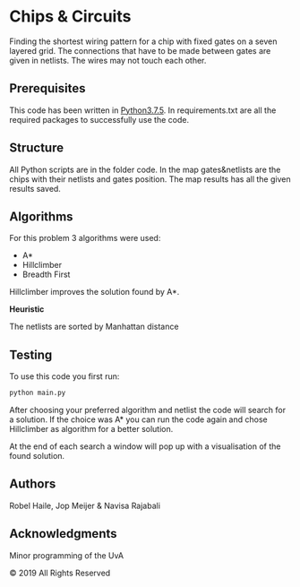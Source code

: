# Chips & Circuits
Finding the shortest wiring pattern for a chip with fixed gates on a seven layered grid. The connections that have to be made between gates are given in netlists. The wires may not touch each other.

## Prerequisites
This code has been written in [Python3.7.5](https://www.python.org/downloads/). In requirements.txt are all the required packages to successfully use the code.

## Structure
All Python scripts are in the folder code. In the map gates&netlists are the chips with their netlists and gates position. The map results has all the given results saved.

## Algorithms
For this problem 3 algorithms were used:
* A*
* Hillclimber
* Breadth First

Hillclimber improves the solution found by A*.

**Heuristic**

The netlists are sorted by Manhattan distance

## Testing
To use this code you first run:
```bash
python main.py
```
After choosing your preferred algorithm and netlist the code will search for a solution. If the choice was A* you can run the code again and chose Hillclimber as algorithm for a better solution.

At the end of each search a window will pop up with a visualisation of the found solution.

## Authors
Robel Haile, Jop Meijer & Navisa Rajabali

## Acknowledgments
Minor programming of the UvA

© 2019 All Rights Reserved
